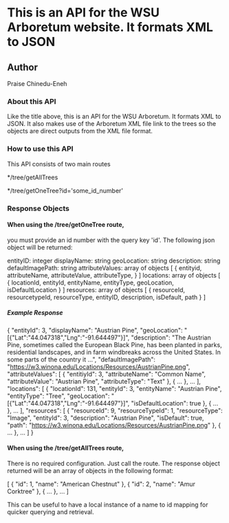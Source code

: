 # This is an API for the WSU Arboretum website. It formats XML to JSON

## Author
Praise Chinedu-Eneh

### About this API
Like the title above, this is an API for the WSU Arboretum.
It formats XML to JSON.
It also makes use of the Arboretum XML file link to the trees so the objects are direct outputs from the XML file format.

### How to use this API

This API consists of two main routes

*/tree/getAllTrees

*/tree/getOneTree?id='some_id_number'

### Response Objects

#### When using the /tree/getOneTree route, 
you must provide an id number with the query key 'id'. The following json object will be returned:

entityID: integer
displayName: string
geoLocation: string
description: string
defaultImagePath: string
attributeValues: array of objects [
    {
        entityid,
        attributeName,
        attributeValue,
        attributeType,
    }
]
locations: array of objects [
    {
        locationId, 
        entityId, 
        entityName, 
        entityType, 
        geoLocation, 
        isDefaultLocation
    }
]
resources: array of objects [
    {
        resourceId,
        resourcetypeId,
        resourceType,
        entityID,
        description,
        isDefault,
        path
    }
]

##### Example Response

{
  "entityId": 3,
  "displayName": "Austrian Pine",
  "geoLocation": "[{\"Lat\":\"44.047318\",\"Lng\":\"-91.644497\"}]",
  "description": "The Austrian Pine, sometimes called the European Black Pine, has been planted in parks, residential landscapes, and in farm windbreaks across the United States. In some parts of the country it ...",
  "defaultImagePath": "https://w3.winona.edu/Locations/Resources/AustrianPine.png",
  "attributeValues": [
    {
      "entitiyId": 3,
      "attributeName": "Common Name",
      "attributeValue": "Austrian Pine",
      "attributeType": "Text"
    },
    {
      ...
    },
    ...
  ],
  "locations": [
    {
      "locationId": 131,
      "entityId": 3,
      "entityName": "Austrian Pine",
      "entityType": "Tree",
      "geoLocation": "[{\"Lat\":\"44.047318\",\"Lng\":\"-91.644497\"}]",
      "isDefaultLocation": true
    },
    {
        ...
    },
    ...
  ],
  "resources": [
    {
      "resourceId": 9,
      "resourceTypeId": 1,
      "resourceType": "Image",
      "entityId": 3,
      "description": "Austrian Pine",
      "isDefault": true,
      "path": "https://w3.winona.edu/Locations/Resources/AustrianPine.png"
    },
    {
        ...
    },
    ...
  ]
}


#### When using the /tree/getAllTrees route, 
There is no required configuration. Just call the route.
The response object returned will be an array of objects in the following format:

[
  {
    "id": 1,
    "name": "American Chestnut"
  },
  {
    "id": 2,
    "name": "Amur Corktree"
  },
  {
    ...
  },
  ...
]

This can be useful to have a local instance of a name to id mapping for quicker querying and retrieval.